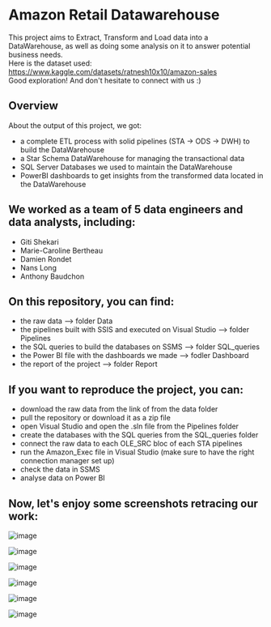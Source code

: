 # Amazon Retail Datawarehouse    
This project aims to Extract, Transform and Load data into a DataWarehouse, as well as doing some analysis on it to answer potential business needs.    
Here is the dataset used: https://www.kaggle.com/datasets/ratnesh10x10/amazon-sales     
Good exploration! And don't hesitate to connect with us :)      
       
## Overview     
About the output of this project, we got:    
- a complete ETL process with solid pipelines (STA -> ODS -> DWH) to build the DataWarehouse
- a Star Schema DataWarehouse for managing the transactional data
- SQL Server Databases we used to maintain the DataWarehouse    
- PowerBI dashboards to get insights from the transformed data located in the DataWarehouse
     
         
## We worked as a team of 5 data engineers and data analysts, including:    
- Giti Shekari    
- Marie-Caroline Bertheau    
- Damien Rondet    
- Nans Long    
- Anthony Baudchon    
    
     
## On this repository, you can find:    
- the raw data --> folder Data
- the pipelines built with SSIS and executed on Visual Studio --> folder Pipelines       
- the SQL queries to build the databases on SSMS --> folder SQL_queries    
- the Power BI file with the dashboards we made --> fodler Dashboard
- the report of the project --> folder Report
      
    
## If you want to reproduce the project, you can:
- download the raw data from the link of from the data folder    
- pull the repository or download it as a zip file
- open Visual Studio and open the .sln file from the Pipelines folder
- create the databases with the SQL queries from the SQL_queries folder
- connect the raw data to each OLE_SRC bloc of each STA pipelines    
- run the Amazon_Exec file in Visual Studio (make sure to have the right connection manager set up)
- check the data in SSMS    
- analyse data on Power BI         

    
## Now, let's enjoy some screenshots retracing our work:    

![image](https://github.com/user-attachments/assets/798b28c7-658d-4747-acbe-171f251e945f)

![image](https://github.com/user-attachments/assets/f7161d71-95f9-48fa-9bde-706ea5ca8814)

![image](https://github.com/user-attachments/assets/a8ce60ad-8756-44dd-91d1-63150b11f0d7)

![image](https://github.com/user-attachments/assets/51ed59b7-b274-4d19-a629-b28ced968d30)

![image](https://github.com/user-attachments/assets/c1e5a57d-dd5f-48ac-9ca0-374028f88e4c)

![image](https://github.com/user-attachments/assets/036ea812-caee-4bc1-9a95-ddf1192f87f3)

